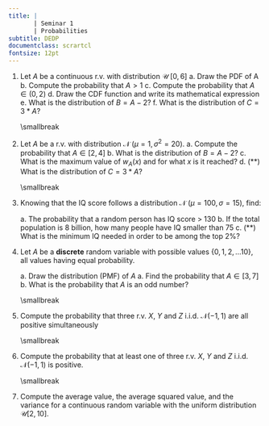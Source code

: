 ```yaml
---
title: |
       | Seminar 1
       | Probabilities
subtitle: DEDP
documentclass: scrartcl
fontsize: 12pt
---
```



1. Let $A$ be a continuous r.v. with distribution $\mathcal{U} \; [0, 6]$
    a. Draw the PDF of A
    b. Compute the probability that $A > 1$
    c. Compute the probability that $A \in (0,2)$
    d. Draw the CDF function and write its mathematical expression
    e. What is the distribution of $B = A-2$?
    f. What is the distribution of $C = 3*A$?

	\smallbreak

2. Let $A$ be a r.v. with distribution $\mathcal{N} \; \left(\mu=1, \sigma^2=20\right)$.
    a. Compute the probability that $A \in [2, 4]$
    b. What is the distribution of $B = A-2$?
    c. What is the maximum value of $w_A(x)$ and for what $x$ is it reached?
    d. (**) What is the distribution of $C = 3*A$?

	\smallbreak

3. Knowing that the IQ score follows a distribution $\mathcal{N} \; \left(\mu=100, \sigma=15\right)$, find:

    a. The probability that a random person has IQ score > 130
    b. If the total population is 8 billion, how many people have IQ smaller than 75
    c. (**) What is the minimum IQ needed in order to be among the top 2%?

4. Let $A$ be a **discrete** random variable with possible values $\left\lbrace 0, 1, 2, \dots 10 \right\rbrace$,
all values having equal probability.

    a. Draw the distribution (PMF) of $A$
    a. Find the probability that $A \in [3, 7]$
    b. What is the probability that $A$ is an odd number?

	\smallbreak

7. Compute the probability that three r.v. $X$, $Y$ and $Z$ i.i.d. $\mathcal{N}(-1,1)$
are all positive simultaneously

	\smallbreak

1. Compute the probability that at least one of three r.v. $X$, $Y$ and $Z$ i.i.d. $\mathcal{N}(-1,1)$
is positive.

	\smallbreak

1. Compute the average value, the average squared value, and the variance
for a continuous random variable with the uniform distribution $\mathcal{U}[2,10]$.
